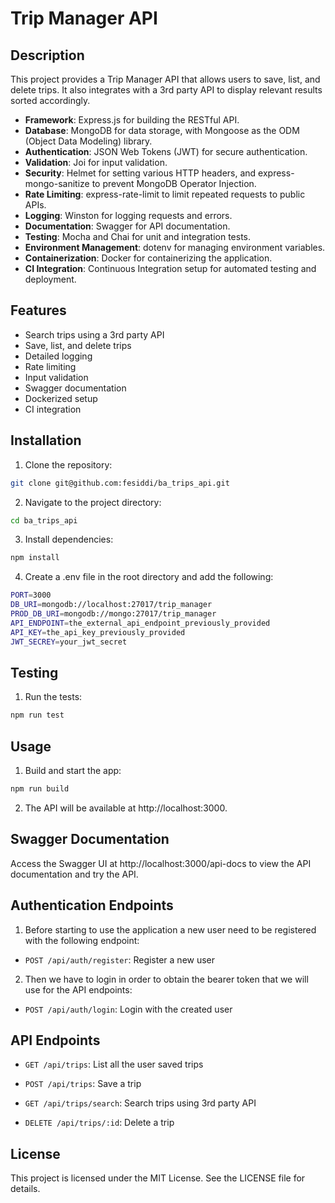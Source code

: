 # Trip Manager API

## Description

This project provides a Trip Manager API that allows users to save, list, and delete trips. It also integrates with a 3rd party API to display relevant results sorted accordingly.

- **Framework**: Express.js for building the RESTful API.
- **Database**: MongoDB for data storage, with Mongoose as the ODM (Object Data Modeling) library.
- **Authentication**: JSON Web Tokens (JWT) for secure authentication.
- **Validation**: Joi for input validation.
- **Security**: Helmet for setting various HTTP headers, and express-mongo-sanitize to prevent MongoDB Operator Injection.
- **Rate Limiting**: express-rate-limit to limit repeated requests to public APIs.
- **Logging**: Winston for logging requests and errors.
- **Documentation**: Swagger for API documentation.
- **Testing**: Mocha and Chai for unit and integration tests.
- **Environment Management**: dotenv for managing environment variables.
- **Containerization**: Docker for containerizing the application.
- **CI Integration**: Continuous Integration setup for automated testing and deployment.

## Features

- Search trips using a 3rd party API
- Save, list, and delete trips
- Detailed logging
- Rate limiting
- Input validation
- Swagger documentation
- Dockerized setup
- CI integration

## Installation

1. Clone the repository:

```sh
git clone git@github.com:fesiddi/ba_trips_api.git
```

2. Navigate to the project directory:

```sh
cd ba_trips_api
```

3. Install dependencies:

```sh
npm install
```

4. Create a .env file in the root directory and add the following:

```sh
PORT=3000
DB_URI=mongodb://localhost:27017/trip_manager
PROD_DB_URI=mongodb://mongo:27017/trip_manager
API_ENDPOINT=the_external_api_endpoint_previously_provided
API_KEY=the_api_key_previously_provided
JWT_SECREY=your_jwt_secret
```

## Testing

1. Run the tests:

```sh
npm run test
```

## Usage

1. Build and start the app:

```sh
npm run build
```

2. The API will be available at http://localhost:3000.

## Swagger Documentation

Access the Swagger UI at http://localhost:3000/api-docs to view the API documentation and try the API.

## Authentication Endpoints

1. Before starting to use the application a new user need to be registered with the following endpoint:

- `POST /api/auth/register`: Register a new user

2. Then we have to login in order to obtain the bearer token that we will use for the API endpoints:

- `POST /api/auth/login`: Login with the created user

## API Endpoints

- `GET /api/trips`: List all the user saved trips

- `POST /api/trips`: Save a trip

- `GET /api/trips/search`: Search trips using 3rd party API

- `DELETE /api/trips/:id`: Delete a trip

## License

This project is licensed under the MIT License. See the LICENSE file for details.
